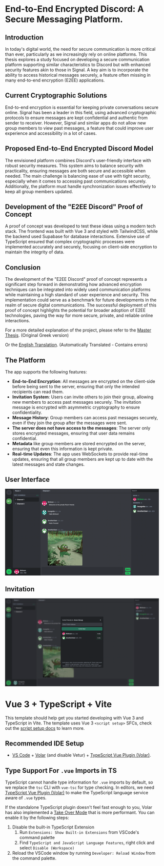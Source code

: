 # End-to-End Encrypted Discord: A Secure Messaging Platform.

## Introduction

In today's digital world, the need for secure communication is more critical than ever, particularly as we increasingly rely on online platforms. This thesis explores a study focused on developing a secure communication platform supporting similar characteristics to Discord but with enhanced security features akin to those in Signal. A key aim is to incorporate the ability to access historical messages securely, a feature often missing in many end-to-end encryption (E2EE) applications.

## Current Cryptographic Solutions

End-to-end encryption is essential for keeping private conversations secure online. Signal has been a leader in this field, using advanced cryptographic protocols to ensure messages are kept confidential and authentic from sender to receiver. However, Signal and similar apps do not allow new group members to view past messages, a feature that could improve user experience and accessibility in a lot of cases.

## Proposed End-to-End Encrypted Discord Model

The envisioned platform combines Discord's user-friendly interface with robust security measures. This system aims to balance security with practicality, ensuring messages are both secure and accessible when needed. The main challenge is balancing ease of use with tight security, especially when it comes to accessing past communications securely. Additionally, the platform must handle synchronization issues effectively to keep all group members updated.

## Development of the "E2EE Discord" Proof of Concept

A proof of concept was developed to test these ideas using a modern tech stack. The frontend was built with Vue 3 and styled with TailwindCSS, while the backend used Supabase for database interactions. Extensive use of TypeScript ensured that complex cryptographic processes were implemented accurately and securely, focusing on client-side encryption to maintain the integrity of data.

## Conclusion

The development of the "E2EE Discord" proof of concept represents a significant step forward in demonstrating how advanced encryption techniques can be integrated into widely used communication platforms while maintaining a high standard of user experience and security. This implementation could serve as a benchmark for future developments in the realm of secure digital communications. The successful deployment of this proof of concept highlights the potential for broader adoption of E2EE technologies, paving the way for more secure, private, and reliable online interactions.

For a more detailed explanation of the project, please refer to the [Master Thesis](). (Original Greek version)

Or the [English Translation](). (Automatically Translated - Contains errors)

## The Platform

The app supports the following features:

- **End-to-End Encryption**: All messages are encrypted on the client-side before being sent to the server, ensuring that only the intended recipients can read them.
- **Invitation System**: Users can invite others to join their group, allowing new members to access past messages securely. The invitation message is encrypted with asymmetric cryptography to ensure confidentiality.
- **Message History**: Group members can access past messages securely, even if they join the group after the messages were sent.
- **The server does not have access to the messages**: The server only stores encrypted messages, ensuring that user data remains confidential.
- **Metadata** like group members are stored encrypted on the server, ensuring that even this information is kept private.
- **Real-time Updates**: The app uses WebSockets to provide real-time updates, ensuring that all group members are kept up to date with the latest messages and state changes.

## User Interface

![alt text](screenshots/UI.png)

## Invitation

![alt text](screenshots/invite.png)






# Vue 3 + TypeScript + Vite

This template should help get you started developing with Vue 3 and TypeScript in Vite. The template uses Vue 3 `<script setup>` SFCs, check out the [script setup docs](https://v3.vuejs.org/api/sfc-script-setup.html#sfc-script-setup) to learn more.

## Recommended IDE Setup

- [VS Code](https://code.visualstudio.com/) + [Volar](https://marketplace.visualstudio.com/items?itemName=Vue.volar) (and disable Vetur) + [TypeScript Vue Plugin (Volar)](https://marketplace.visualstudio.com/items?itemName=Vue.vscode-typescript-vue-plugin).

## Type Support For `.vue` Imports in TS

TypeScript cannot handle type information for `.vue` imports by default, so we replace the `tsc` CLI with `vue-tsc` for type checking. In editors, we need [TypeScript Vue Plugin (Volar)](https://marketplace.visualstudio.com/items?itemName=Vue.vscode-typescript-vue-plugin) to make the TypeScript language service aware of `.vue` types.

If the standalone TypeScript plugin doesn't feel fast enough to you, Volar has also implemented a [Take Over Mode](https://github.com/johnsoncodehk/volar/discussions/471#discussioncomment-1361669) that is more performant. You can enable it by the following steps:

1. Disable the built-in TypeScript Extension
   1. Run `Extensions: Show Built-in Extensions` from VSCode's command palette
   2. Find `TypeScript and JavaScript Language Features`, right click and select `Disable (Workspace)`
2. Reload the VSCode window by running `Developer: Reload Window` from the command palette.
